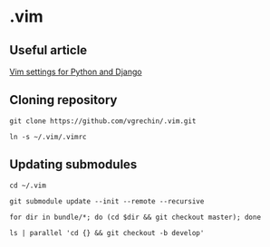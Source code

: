 # .vim

## Useful article
[Vim settings for Python and Django](http://habrahabr.ru/post/173473/)

## Cloning repository
`git clone https://github.com/vgrechin/.vim.git`

`ln -s ~/.vim/.vimrc`

## Updating submodules
`cd ~/.vim`

`git submodule update --init --remote --recursive`

`for dir in bundle/*; do (cd $dir && git checkout master); done`

`ls | parallel 'cd {} && git checkout -b develop'`
